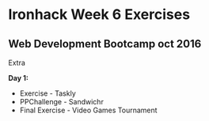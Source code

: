 # Ironhack Week 6 Exercises

## Web Development Bootcamp oct 2016

Extra

**Day 1:**
- Exercise - Taskly
- PPChallenge - Sandwichr
- Final Exercise - Video Games Tournament
